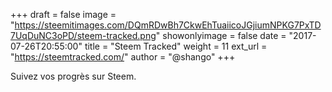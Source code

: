 +++
draft = false
image = "https://steemitimages.com/DQmRDwBh7CkwEhTuaiicoJGjiumNPKG7PxTD7UqDuNC3oPD/steem-tracked.png"
showonlyimage = false
date = "2017-07-26T20:55:00"
title = "Steem Tracked"
weight = 11
ext_url = "https://steemtracked.com/"
author = "@shango"
+++

Suivez vos progrès sur Steem.

<!--more-->
